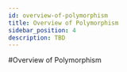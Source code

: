 ```yaml
---
id: overview-of-polymorphism
title: Overview of Polymorphism
sidebar_position: 4
description: TBD
---
```


#Overview of Polymorphism

